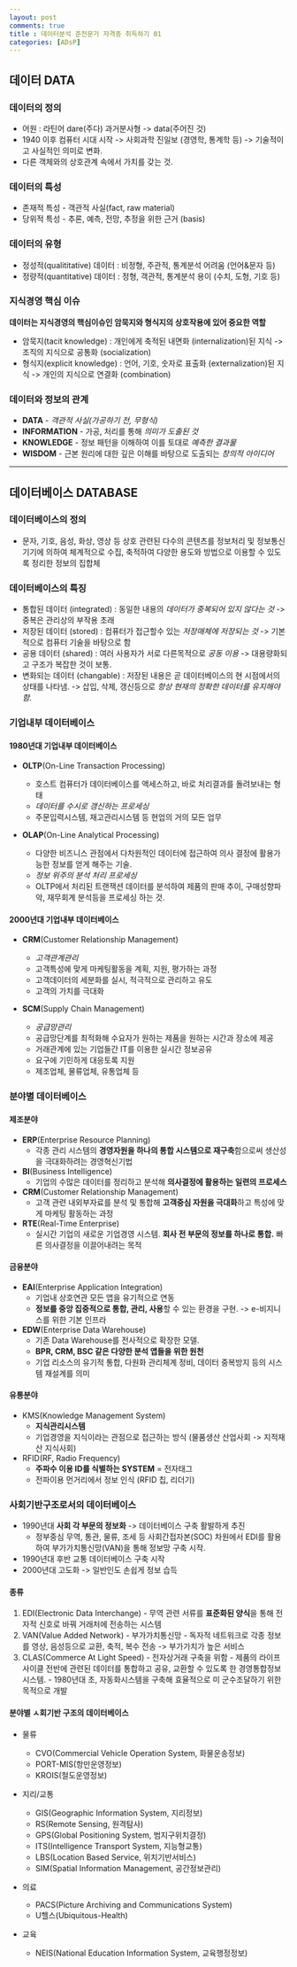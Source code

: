 ```yaml
---
layout: post
comments: true
title : 데이터분석 준전문가 자격증 취득하기 01
categories: [ADsP]
---
```


## 데이터 DATA

### 데이터의 정의
  - 어원 : 라틴어 dare(주다) 과거분사형 -> data(주어진 것)
  - 1940 이후 컴퓨터 시대 시작 -> 사회과학 진일보 (경영학, 통계학 등) -> 기술적이고 사실적인 의미로 변화.
  - 다른 객체와의 상호관계 속에서 가치를 갖는 것.


### 데이터의 특성
  - 존재적 특성 - 객관적 사실(fact, raw material)
  - 당위적 특성 - 추론, 예측, 전망, 추정을 위한 근거 (basis)


### 데이터의 유형
  - 정성적(qualititative) 데이터 : 비정형, 주관적, 통계분석 어려움 (언어&문자 등)
  - 정량적(quantitative) 데이터 : 정형, 객관적, 통계분석 용이 (수치, 도형, 기호 등)


### 지식경영 핵심 이슈
  **데이터는 지식경영의 핵심이슈인 암묵지와 형식지의 상호작용에 있어 중요한 역할**
  - 암묵지(tacit knowledge) : 개인에게 축적된 내면화 (internalization)된 지식
      -> 조직의 지식으로 공통화 (socialization)
  - 형식지(explicit knowledge) : 언어, 기호, 숫자로 표출화 (externalization)된 지식
      -> 개인의 지식으로 연결화 (combination)


### 데이터와 정보의 관계
  - **DATA** - _객관적 사실(가공하기 전, 무형식)_
  - **INFORMATION** - 가공, 처리를 통해 _의미가 도출된 것_
  - **KNOWLEDGE** - 정보 패턴을 이해하여 이를 토대로 _예측한 결과물_
  - **WISDOM** - 근본 원리에 대한 깊은 이해를 바탕으로 도출되는 _창의적 아이디어_

----------------------------------------------------------------

## 데이터베이스 DATABASE

### 데이터베이스의 정의
  - 문자, 기호, 음성, 화상, 영상 등 상호 관련된 다수의 콘텐츠를 정보처리 및 정보통신 기기에 의하여 체계적으로 수집, 축적하여 다양한 용도와 방법으로 이용할 수 있도록 정리한 정보의 집합체


### 데이터베이스의 특징
  - 통합된 데이터 (integrated) : 동일한 내용의 _데이터가 중복되어 있지 않다는 것_ -> 중복은 관리상의 부작용 초래
  - 저장된 데이터 (stored) : 컴퓨터가 접근할수 있는 _저장매체에 저장되는 것_ -> 기본적으로 컴퓨터 기술을 바탕으로 함
  - 공용 데이터 (shared) : 여러 사용자가 서로 다른목적으로 _공동 이용_ -> 대용량화되고 구조가 복잡한 것이 보통.
  - 변화되는 데이터 (changable) : 저장된 내용은 곧 데이터베이스의 현 시점에서의 상태를 나타냄. -> 삽입, 삭제, 갱신등으로 _항상 현재의 정확한 데이터를 유지해야함._


### 기업내부 데이터베이스

#### 1980년대 기업내부 데이터베이스
  - **OLTP**(On-Line Transaction Processing)
    - 호스트 컴퓨터가 데이터베이스를 액세스하고, 바로 처리결과를 돌려보내는 형태
    - _데이터를 수시로 갱신하는 프로세싱_
    - 주문입력시스템, 재고관리시스템 등 현업의 거의 모든 업무

  - **OLAP**(On-Line Analytical Processing)
    - 다양한 비즈니스 관점에서 다차원적인 데이터에 접근하여 의사 결정에 활용가능한 정보를 얻게 해주는 기술.
    - _정보 위주의 분석 처리 프로세싱_
    - OLTP에서 처리된 트랜잭션 데이터를 분석하여 제품의 판매 추이, 구매성향파악, 재무회계 분석등을 프로세싱 하는 것.

#### 2000년대 기업내부 데이터베이스
  - **CRM**(Customer Relationship Management)
    - _고객관계관리_
    - 고객특성에 맞게 마케팅활동을 계획, 지원, 평가하는 과정
    - 고객데이터의 세분화를 실시, 적극적으로 관리하고 유도
    - 고객의 가치를 극대화

  - **SCM**(Supply Chain Management)
    - _공급망관리_
    - 공급망단계를 최적화해 수요자가 원하는 제품을 원하는 시간과 장소에 제공
    - 거래관계에 있는 기업들간 IT를 이용한 실시간 정보공유
    - 요구에 기민하게 대응토록 지원
    - 제조업체, 물류업체, 유통업체 등


### 분야별 데이터베이스

#### 제조분야
  - **ERP**(Enterprise Resource Planning)
    - 각종 관리 시스템의 **경영자원을 하나의 통합 시스템으로 재구축**함으로써 생산성을 극대화하려는 경영혁신기법
  - **BI**(Business Intelligence)
    - 기업의 수많은 데이터를 정리하고 분석해 **의사결정에 활용하는 일련의 프로세스**
  - **CRM**(Customer Relationship Management)
    - 고객 관련 내외부자료를 분석 및 통합해 **고객중심 자원을 극대화**하고 특성에 맞게 마케팅 활동하는 과정
  - **RTE**(Real-Time Enterprise)
    - 실시간 기업의 새로운 기업경영 시스템. **회사 전 부문의 정보를 하나로 통합.** 빠른 의사결정을 이끌어내려는 목적


#### 금융분야
  - **EAI**(Enterprise Application Integration)
    - 기업내 상호연관 모든 앱을 유기적으로 연동
    - **정보를 중앙 집중적으로 통합, 관리, 사용**할 수 있는 환경을 구현. -> e-비지니스를 위한 기본 인프라
  - **EDW**(Enterprise Data Warehouse)
    - 기존 Data Warehouse를 전사적으로 확장한 모델.
    - **BPR, CRM, BSC 같은 다양한 분석 앱들을 위한 원천**
    - 기업 리소스의 유기적 통합, 다원화 관리체계 정비, 데이터 중복방지 등의 시스템 재설계를 의미


#### 유통분야
  - KMS(Knowledge Management System)
    - **지식관리시스템**
    - 기업경영을 지식이라는 관점으로 접근하는 방식 (물품생산 산업사회 -> 지적재산 지식사회)
  - RFID(RF, Radio Frequency)
    - **주파수 이용 ID를 식별하는 SYSTEM** = 전자태그
    - 전파이용 먼거리에서 정보 인식 (RFID 칩, 리더기)


### 사회기반구조로서의 데이터베이스
- 1990년대 **사회 각 부문의 정보화** -> 데이터베이스 구축 활발하게 추진
  - 정부중심 무역, 통관, 물류, 조세 등 사회간접자본(SOC) 차원에서 EDI를 활용하여 부가가치통신망(VAN)을 통해 정보망 구축 시작.
- 1990년대 후반 교통 데이터베이스 구축 시작
- 2000년대 고도화 -> 일반인도 손쉽게 정보 습득


#### 종류
  1. EDI(Electronic Data Interchange)
    - 무역 관련 서류를 **표준화된 양식**을 통해 전자적 신호로 바꿔 거래처에 전송하는 시스템
  2. VAN(Value Added Network)
    - 부가가치통신망
    - 독자적 네트워크로 각종 정보를 영상, 음성등으로 교환, 축적, 복수 전송 -> 부가가치가 높은 서비스
  3. CLAS(Commerce At Light Speed)
    - 전자상거래 구축을 위함
    - 제품의 라이프 사이클 전반에 관련된 데이터를 통합하고 공유, 교환할 수 있도록 한 경영통합정보시스템.
    - 1980년대 초, 자동화시스템을 구축해 효율적으로 미 군수조달하기 위한 목적으로 개발


#### 분야별 ㅅ회기반 구조의 데이터베이스
- 물류
  - CVO(Commercial Vehicle Operation System, 화물운송정보)
  - PORT-MIS(항만운영정보)
  - KROIS(철도운영정보)

- 지리/교통
  - GIS(Geographic Information System, 지리정보)
  - RS(Remote Sensing, 원격탐사)
  - GPS(Global Positioning System, 범지구위치결정)
  - ITS(Intelligence Transport System, 지능형교통)
  - LBS(Location Based Service, 위치기반서비스)
  - SIM(Spatial Information Management, 공간정보관리)

- 의료
  - PACS(Picture Archiving and Communications System)
  - U헬스(Ubiquitous-Health)

- 교육
  - NEIS(National Education Information System, 교육행정정보)
